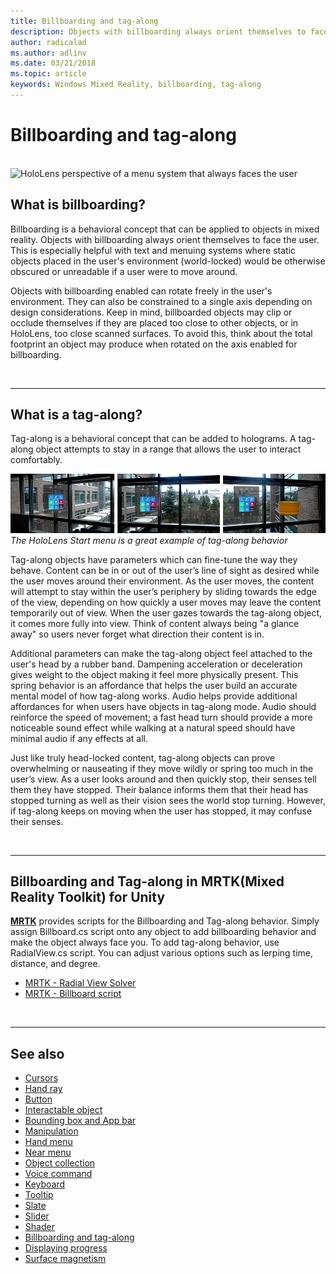 ```yaml
---
title: Billboarding and tag-along
description: Objects with billboarding always orient themselves to face the user. 
author: radicalad
ms.author: adlinv
ms.date: 03/21/2018
ms.topic: article
keywords: Windows Mixed Reality, billboarding, tag-along
---
```




# Billboarding and tag-along

<br>

<img src="images/UX/MRTK_TagAlong.gif" alt="HoloLens perspective of a menu system that always faces the user" width="940px">
<br>

## What is billboarding?

Billboarding is a behavioral concept that can be applied to objects in mixed reality. Objects with billboarding always orient themselves to face the user. This is especially helpful with text and menuing systems where static objects placed in the user's environment (world-locked) would be otherwise obscured or unreadable if a user were to move around.

Objects with billboarding enabled can rotate freely in the user's environment. They can also be constrained to a single axis depending on design considerations. Keep in mind, billboarded objects may clip or occlude themselves if they are placed too close to other objects, or in HoloLens, too close scanned surfaces. To avoid this, think about the total footprint an object may produce when rotated on the axis enabled for billboarding.

<br>

---
## What is a tag-along?

Tag-along is a behavioral concept that can be added to holograms. A tag-along object attempts to stay in a range that allows the user to interact comfortably.

![The HoloLens pins panel is a great example of how tag-along behaves](images/tagalong-1000px.jpg)<br>
*The HoloLens Start menu is a great example of tag-along behavior*

Tag-along objects have parameters which can fine-tune the way they behave. Content can be in or out of the user’s line of sight as desired while the user moves around their environment. As the user moves, the content will attempt to stay within the user’s periphery by sliding towards the edge of the view, depending on how quickly a user moves may leave the content temporarily out of view. When the user gazes towards the tag-along object, it comes more fully into view. Think of content always being "a glance away" so users never forget what direction their content is in.

Additional parameters can make the tag-along object feel attached to the user's head by a rubber band. Dampening acceleration or deceleration gives weight to the object making it feel more physically present. This spring behavior is an affordance that helps the user build an accurate mental model of how tag-along works. Audio helps provide additional affordances for when users have objects in tag-along mode. Audio should reinforce the speed of movement; a fast head turn should provide a more noticeable sound effect while walking at a natural speed should have minimal audio if any effects at all.

Just like truly head-locked content, tag-along objects can prove overwhelming or nauseating if they move wildly or spring too much in the user’s view. As a user looks around and then quickly stop, their senses tell them they have stopped. Their balance informs them that their head has stopped turning as well as their vision sees the world stop turning. However, if tag-along keeps on moving when the user has stopped, it may confuse their senses.

<br>

---

## Billboarding and Tag-along in MRTK(Mixed Reality Toolkit) for Unity
**[MRTK](https://github.com/Microsoft/MixedRealityToolkit-Unity)** provides scripts for the Billboarding and Tag-along behavior. Simply assign Billboard.cs script onto any object to add billboarding behavior and make the object always face you. To add tag-along behavior, use RadialView.cs script. You can adjust various options such as lerping time, distance, and degree.

* [MRTK - Radial View Solver](https://microsoft.github.io/MixedRealityToolkit-Unity/Documentation/README_Solver.html#radialview)
* [MRTK - Billboard script](https://github.com/microsoft/MixedRealityToolkit-Unity/blob/mrtk_release/Assets/MixedRealityToolkit.SDK/Features/UX/Scripts/Utilities/Billboard.cs)


<br>

---

## See also

* [Cursors](cursors.md)
* [Hand ray](point-and-commit.md)
* [Button](button.md)
* [Interactable object](interactable-object.md)
* [Bounding box and App bar](app-bar-and-bounding-box.md)
* [Manipulation](direct-manipulation.md)
* [Hand menu](hand-menu.md)
* [Near menu](near-menu.md)
* [Object collection](object-collection.md)
* [Voice command](voice-input.md)
* [Keyboard](keyboard.md)
* [Tooltip](tooltip.md)
* [Slate](slate.md)
* [Slider](slider.md)
* [Shader](shader.md)
* [Billboarding and tag-along](billboarding-and-tag-along.md)
* [Displaying progress](progress.md)
* [Surface magnetism](surface-magnetism.md)
